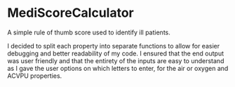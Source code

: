 # MediScoreCalculator
A simple rule of thumb score used to identify ill patients.

I decided to split each property into separate functions to allow for easier debugging and better readability of my code. I ensured that the end output was user friendly and that the entirety of the inputs are easy to understand as I gave the user options on which letters to enter, for the air or oxygen and ACVPU properties. 
